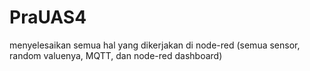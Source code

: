 # PraUAS4

menyelesaikan semua hal yang dikerjakan di node-red (semua sensor, random valuenya, MQTT, dan node-red dashboard)
